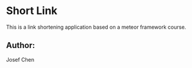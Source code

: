 # Short Link

This is a link shortening application based on a meteor framework course.

## Author:
Josef Chen
